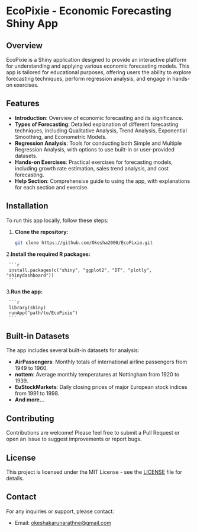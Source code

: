 # EcoPixie - Economic Forecasting Shiny App

## Overview

EcoPixie is a Shiny application designed to provide an interactive platform for understanding and applying various economic forecasting models. This app is tailored for educational purposes, offering users the ability to explore forecasting techniques, perform regression analysis, and engage in hands-on exercises.

## Features

- **Introduction**: Overview of economic forecasting and its significance.
- **Types of Forecasting**: Detailed explanation of different forecasting techniques, including Qualitative Analysis, Trend Analysis, Exponential Smoothing, and Econometric Models.
- **Regression Analysis**: Tools for conducting both Simple and Multiple Regression Analysis, with options to use built-in or user-provided datasets.
- **Hands-on Exercises**: Practical exercises for forecasting models, including growth rate estimation, sales trend analysis, and cost forecasting.
- **Help Section**: Comprehensive guide to using the app, with explanations for each section and exercise.

## Installation

To run this app locally, follow these steps:

1. **Clone the repository:**

   ```bash
   git clone https://github.com/Okesha2000/EcoPixie.git
   ```

2.**Install the required R packages:**

     ```r
     install.packages(c("shiny", "ggplot2", "DT", "plotly", "shinydashboard"))
     ```

3.**Run the app:**

     ```r
     library(shiny)
     runApp("path/to/EcoPixie")
     ```

## Built-in Datasets

The app includes several built-in datasets for analysis:

- **AirPassengers**: Monthly totals of international airline passengers from 1949 to 1960.
- **nottem**: Average monthly temperatures at Nottingham from 1920 to 1939.
- **EuStockMarkets**: Daily closing prices of major European stock indices from 1991 to 1998.
- **And more...**

## Contributing

Contributions are welcome! Please feel free to submit a Pull Request or open an Issue to suggest improvements or report bugs.

## License

This project is licensed under the MIT License - see the [LICENSE](LICENSE) file for details.

## Contact

For any inquiries or support, please contact:

- Email: [okeshakarunarathne@gmail.com](mailto:okeshakarunarathne@gmail.com)

